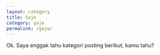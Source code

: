 ```yaml
---
layout: category
title: Gaje
category: gaje
permalink: /gaje/
---
```


Ok. Saya enggak tahu kategori posting berikut, kamu tahu?